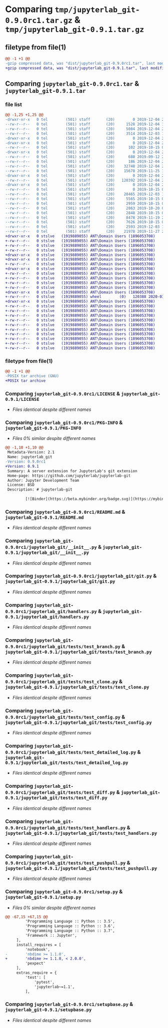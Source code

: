 # Comparing `tmp/jupyterlab_git-0.9.0rc1.tar.gz` & `tmp/jupyterlab_git-0.9.1.tar.gz`

## filetype from file(1)

```diff
@@ -1 +1 @@
-gzip compressed data, was "dist/jupyterlab_git-0.9.0rc1.tar", last modified: Wed Dec  4 20:41:57 2019, max compression
+gzip compressed data, was "dist/jupyterlab_git-0.9.1.tar", last modified: Tue Mar 24 16:43:09 2020, max compression
```

## Comparing `jupyterlab_git-0.9.0rc1.tar` & `jupyterlab_git-0.9.1.tar`

### file list

```diff
@@ -1,25 +1,25 @@
-drwxr-xr-x   0 tel        (501) staff       (20)        0 2019-12-04 20:41:57.000000 jupyterlab_git-0.9.0rc1/
--rw-r--r--   0 tel        (501) staff       (20)     1528 2019-12-04 15:52:46.000000 jupyterlab_git-0.9.0rc1/LICENSE
--rw-r--r--   0 tel        (501) staff       (20)     5084 2019-12-04 20:41:57.000000 jupyterlab_git-0.9.0rc1/PKG-INFO
--rw-r--r--   0 tel        (501) staff       (20)     3514 2019-12-03 16:26:11.000000 jupyterlab_git-0.9.0rc1/README.md
-drwxr-xr-x   0 tel        (501) staff       (20)        0 2019-12-04 20:41:57.000000 jupyterlab_git-0.9.0rc1/jupyter-config/
-drwxr-xr-x   0 tel        (501) staff       (20)        0 2019-12-04 20:41:57.000000 jupyterlab_git-0.9.0rc1/jupyter-config/jupyter_notebook_config.d/
--rw-r--r--   0 tel        (501) staff       (20)      102 2019-10-15 06:12:10.000000 jupyterlab_git-0.9.0rc1/jupyter-config/jupyter_notebook_config.d/jupyterlab_git.json
-drwxr-xr-x   0 tel        (501) staff       (20)        0 2019-12-04 20:41:57.000000 jupyterlab_git-0.9.0rc1/jupyterlab_git/
--rw-r--r--   0 tel        (501) staff       (20)      680 2019-09-12 23:02:28.000000 jupyterlab_git-0.9.0rc1/jupyterlab_git/__init__.py
--rw-r--r--   0 tel        (501) staff       (20)      186 2019-12-04 20:28:41.000000 jupyterlab_git-0.9.0rc1/jupyterlab_git/_version.py
--rw-r--r--   0 tel        (501) staff       (20)    32748 2019-12-04 20:29:06.000000 jupyterlab_git-0.9.0rc1/jupyterlab_git/git.py
--rw-r--r--   0 tel        (501) staff       (20)    15678 2019-11-25 17:37:59.000000 jupyterlab_git-0.9.0rc1/jupyterlab_git/handlers.py
-drwxr-xr-x   0 tel        (501) staff       (20)        0 2019-12-04 20:41:57.000000 jupyterlab_git-0.9.0rc1/jupyterlab_git/labextension/
--rw-r--r--   0 tel        (501) staff       (20)   120392 2019-12-04 20:41:50.000000 jupyterlab_git-0.9.0rc1/jupyterlab_git/labextension/jupyterlab-git-0.9.0-rc.1.tgz
-drwxr-xr-x   0 tel        (501) staff       (20)        0 2019-12-04 20:41:57.000000 jupyterlab_git-0.9.0rc1/jupyterlab_git/tests/
--rw-r--r--   0 tel        (501) staff       (20)        0 2019-10-15 06:12:10.000000 jupyterlab_git-0.9.0rc1/jupyterlab_git/tests/__init__.py
--rw-r--r--   0 tel        (501) staff       (20)    28465 2019-12-03 16:26:11.000000 jupyterlab_git-0.9.0rc1/jupyterlab_git/tests/test_branch.py
--rw-r--r--   0 tel        (501) staff       (20)     5565 2019-10-15 06:12:10.000000 jupyterlab_git-0.9.0rc1/jupyterlab_git/tests/test_clone.py
--rw-r--r--   0 tel        (501) staff       (20)     2959 2019-10-15 06:12:10.000000 jupyterlab_git-0.9.0rc1/jupyterlab_git/tests/test_config.py
--rw-r--r--   0 tel        (501) staff       (20)     2863 2019-10-20 07:31:32.000000 jupyterlab_git-0.9.0rc1/jupyterlab_git/tests/test_detailed_log.py
--rw-r--r--   0 tel        (501) staff       (20)     2848 2019-10-15 06:12:10.000000 jupyterlab_git-0.9.0rc1/jupyterlab_git/tests/test_diff.py
--rw-r--r--   0 tel        (501) staff       (20)     8478 2019-11-19 21:10:30.000000 jupyterlab_git-0.9.0rc1/jupyterlab_git/tests/test_handlers.py
--rw-r--r--   0 tel        (501) staff       (20)     7626 2019-10-15 06:12:10.000000 jupyterlab_git-0.9.0rc1/jupyterlab_git/tests/test_pushpull.py
--rw-r--r--   0 tel        (501) staff       (20)     2593 2019-12-03 16:26:11.000000 jupyterlab_git-0.9.0rc1/setup.py
--rw-r--r--   0 tel        (501) staff       (20)    21978 2019-11-27 22:20:24.000000 jupyterlab_git-0.9.0rc1/setupbase.py
+drwxr-xr-x   0 stslve   (1919889055) ANT\Domain Users (1896053708)        0 2020-03-24 16:43:09.327792 jupyterlab_git-0.9.1/
+-rw-r--r--   0 stslve   (1919889055) ANT\Domain Users (1896053708)     1528 2020-03-24 16:15:47.219808 jupyterlab_git-0.9.1/LICENSE
+-rw-r--r--   0 stslve   (1919889055) ANT\Domain Users (1896053708)     5081 2020-03-24 16:43:09.332265 jupyterlab_git-0.9.1/PKG-INFO
+-rw-r--r--   0 stslve   (1919889055) ANT\Domain Users (1896053708)     3514 2020-03-24 16:16:58.420819 jupyterlab_git-0.9.1/README.md
+drwxr-xr-x   0 stslve   (1919889055) ANT\Domain Users (1896053708)        0 2020-03-24 16:43:09.310972 jupyterlab_git-0.9.1/jupyter-config/
+drwxr-xr-x   0 stslve   (1919889055) ANT\Domain Users (1896053708)        0 2020-03-24 16:43:09.318478 jupyterlab_git-0.9.1/jupyter-config/jupyter_notebook_config.d/
+-rw-r--r--   0 stslve   (1919889055) ANT\Domain Users (1896053708)      102 2020-03-24 16:15:47.382190 jupyterlab_git-0.9.1/jupyter-config/jupyter_notebook_config.d/jupyterlab_git.json
+drwxr-xr-x   0 stslve   (1919889055) ANT\Domain Users (1896053708)        0 2020-03-24 16:43:09.321179 jupyterlab_git-0.9.1/jupyterlab_git/
+-rw-r--r--   0 stslve   (1919889055) ANT\Domain Users (1896053708)      680 2020-03-24 16:16:58.421542 jupyterlab_git-0.9.1/jupyterlab_git/__init__.py
+-rw-r--r--   0 stslve   (1919889055) ANT\Domain Users (1896053708)      165 2020-03-24 16:25:22.284604 jupyterlab_git-0.9.1/jupyterlab_git/_version.py
+-rw-r--r--   0 stslve   (1919889055) ANT\Domain Users (1896053708)    32748 2020-03-24 16:16:58.423177 jupyterlab_git-0.9.1/jupyterlab_git/git.py
+-rw-r--r--   0 stslve   (1919889055) ANT\Domain Users (1896053708)    15678 2020-03-24 16:16:58.424119 jupyterlab_git-0.9.1/jupyterlab_git/handlers.py
+drwxr-xr-x   0 stslve   (1919889055) ANT\Domain Users (1896053708)        0 2020-03-24 16:43:09.322291 jupyterlab_git-0.9.1/jupyterlab_git/labextension/
+-rw-r--r--   0 stslve   (1919889055) wheel        (0)   120388 2020-03-24 16:43:02.002777 jupyterlab_git-0.9.1/jupyterlab_git/labextension/jupyterlab-git-0.9.1.tgz
+drwxr-xr-x   0 stslve   (1919889055) ANT\Domain Users (1896053708)        0 2020-03-24 16:43:09.327600 jupyterlab_git-0.9.1/jupyterlab_git/tests/
+-rw-r--r--   0 stslve   (1919889055) ANT\Domain Users (1896053708)        0 2020-03-24 16:15:47.384345 jupyterlab_git-0.9.1/jupyterlab_git/tests/__init__.py
+-rw-r--r--   0 stslve   (1919889055) ANT\Domain Users (1896053708)    28465 2020-03-24 16:16:58.424842 jupyterlab_git-0.9.1/jupyterlab_git/tests/test_branch.py
+-rw-r--r--   0 stslve   (1919889055) ANT\Domain Users (1896053708)     5565 2020-03-24 16:16:58.425451 jupyterlab_git-0.9.1/jupyterlab_git/tests/test_clone.py
+-rw-r--r--   0 stslve   (1919889055) ANT\Domain Users (1896053708)     2959 2020-03-24 16:16:58.425982 jupyterlab_git-0.9.1/jupyterlab_git/tests/test_config.py
+-rw-r--r--   0 stslve   (1919889055) ANT\Domain Users (1896053708)     2863 2020-03-24 16:16:58.426469 jupyterlab_git-0.9.1/jupyterlab_git/tests/test_detailed_log.py
+-rw-r--r--   0 stslve   (1919889055) ANT\Domain Users (1896053708)     2848 2020-03-24 16:16:58.426949 jupyterlab_git-0.9.1/jupyterlab_git/tests/test_diff.py
+-rw-r--r--   0 stslve   (1919889055) ANT\Domain Users (1896053708)     8478 2020-03-24 16:16:58.427496 jupyterlab_git-0.9.1/jupyterlab_git/tests/test_handlers.py
+-rw-r--r--   0 stslve   (1919889055) ANT\Domain Users (1896053708)     7626 2020-03-24 16:16:58.428214 jupyterlab_git-0.9.1/jupyterlab_git/tests/test_pushpull.py
+-rw-r--r--   0 stslve   (1919889055) ANT\Domain Users (1896053708)     2602 2020-03-24 16:18:59.048821 jupyterlab_git-0.9.1/setup.py
+-rw-r--r--   0 stslve   (1919889055) ANT\Domain Users (1896053708)    21978 2020-03-24 16:15:47.391018 jupyterlab_git-0.9.1/setupbase.py
```

### filetype from file(1)

```diff
@@ -1 +1 @@
-POSIX tar archive (GNU)
+POSIX tar archive
```

### Comparing `jupyterlab_git-0.9.0rc1/LICENSE` & `jupyterlab_git-0.9.1/LICENSE`

 * *Files identical despite different names*

### Comparing `jupyterlab_git-0.9.0rc1/PKG-INFO` & `jupyterlab_git-0.9.1/PKG-INFO`

 * *Files 0% similar despite different names*

```diff
@@ -1,10 +1,10 @@
 Metadata-Version: 2.1
 Name: jupyterlab_git
-Version: 0.9.0rc1
+Version: 0.9.1
 Summary: A server extension for JupyterLab's git extension
 Home-page: https://github.com/jupyterlab/jupyterlab-git
 Author: Jupyter Development Team
 License: BSD
 Description: # jupyterlab-git
         
         [![Binder](https://beta.mybinder.org/badge.svg)](https://mybinder.org/v2/gh/jupyterlab/jupyterlab-git/master?urlpath=lab) [![Build Status](https://travis-ci.org/jupyterlab/jupyterlab-git.svg?branch=master)](https://travis-ci.org/jupyterlab/jupyterlab-git) [![Version](https://img.shields.io/npm/v/@jupyterlab/git.svg)](https://www.npmjs.com/package/@jupyterlab/git) [![Version](https://img.shields.io/pypi/v/jupyterlab-git.svg)](https://pypi.org/project/jupyterlab-git/) [![Downloads](https://img.shields.io/npm/dm/@jupyterlab/git.svg)](https://www.npmjs.com/package/@jupyterlab/git) [![Version](https://img.shields.io/conda/vn/conda-forge/jupyterlab-git.svg)](https://anaconda.org/conda-forge/jupyterlab-git) [![Downloads](https://img.shields.io/conda/dn/conda-forge/jupyterlab-git.svg)](https://anaconda.org/conda-forge/jupyterlab-git)
```

### Comparing `jupyterlab_git-0.9.0rc1/README.md` & `jupyterlab_git-0.9.1/README.md`

 * *Files identical despite different names*

### Comparing `jupyterlab_git-0.9.0rc1/jupyterlab_git/__init__.py` & `jupyterlab_git-0.9.1/jupyterlab_git/__init__.py`

 * *Files identical despite different names*

### Comparing `jupyterlab_git-0.9.0rc1/jupyterlab_git/git.py` & `jupyterlab_git-0.9.1/jupyterlab_git/git.py`

 * *Files identical despite different names*

### Comparing `jupyterlab_git-0.9.0rc1/jupyterlab_git/handlers.py` & `jupyterlab_git-0.9.1/jupyterlab_git/handlers.py`

 * *Files identical despite different names*

### Comparing `jupyterlab_git-0.9.0rc1/jupyterlab_git/tests/test_branch.py` & `jupyterlab_git-0.9.1/jupyterlab_git/tests/test_branch.py`

 * *Files identical despite different names*

### Comparing `jupyterlab_git-0.9.0rc1/jupyterlab_git/tests/test_clone.py` & `jupyterlab_git-0.9.1/jupyterlab_git/tests/test_clone.py`

 * *Files identical despite different names*

### Comparing `jupyterlab_git-0.9.0rc1/jupyterlab_git/tests/test_config.py` & `jupyterlab_git-0.9.1/jupyterlab_git/tests/test_config.py`

 * *Files identical despite different names*

### Comparing `jupyterlab_git-0.9.0rc1/jupyterlab_git/tests/test_detailed_log.py` & `jupyterlab_git-0.9.1/jupyterlab_git/tests/test_detailed_log.py`

 * *Files identical despite different names*

### Comparing `jupyterlab_git-0.9.0rc1/jupyterlab_git/tests/test_diff.py` & `jupyterlab_git-0.9.1/jupyterlab_git/tests/test_diff.py`

 * *Files identical despite different names*

### Comparing `jupyterlab_git-0.9.0rc1/jupyterlab_git/tests/test_handlers.py` & `jupyterlab_git-0.9.1/jupyterlab_git/tests/test_handlers.py`

 * *Files identical despite different names*

### Comparing `jupyterlab_git-0.9.0rc1/jupyterlab_git/tests/test_pushpull.py` & `jupyterlab_git-0.9.1/jupyterlab_git/tests/test_pushpull.py`

 * *Files identical despite different names*

### Comparing `jupyterlab_git-0.9.0rc1/setup.py` & `jupyterlab_git-0.9.1/setup.py`

 * *Files 0% similar despite different names*

```diff
@@ -67,15 +67,15 @@
         'Programming Language :: Python :: 3.5',
         'Programming Language :: Python :: 3.6',
         'Programming Language :: Python :: 3.7',
         'Framework :: Jupyter',
     ],
     install_requires = [
         'notebook',
-        'nbdime >= 1.1.0',
+        'nbdime >= 1.1.0, < 2.0.0',
         'pexpect'
     ],
     extras_require = {
         'test': [
             'pytest',
             'jupyterlab~=1.1',
         ],
```

### Comparing `jupyterlab_git-0.9.0rc1/setupbase.py` & `jupyterlab_git-0.9.1/setupbase.py`

 * *Files identical despite different names*


